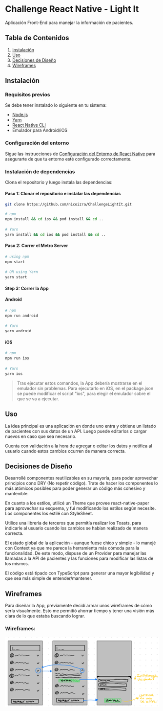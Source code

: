 # Challenge React Native - Light It

Aplicación Front-End para manejar la información de pacientes.

## Tabla de Contenidos

1. [Instalación](#instalación)
2. [Uso](#uso)
3. [Decisiones de Diseño](#decisiones-de-diseño)
4. [Wireframes](#herramientas-y-librerías)

## Instalación

### Requisitos previos

Se debe tener instalado lo siguiente en tu sistema:

- [Node.js](https://nodejs.org/)
- [Yarn](https://classic.yarnpkg.com/en/docs/install)
- [React Native CLI](https://reactnative.dev/docs/environment-setup)
- Emulador para Android/iOS

### Configuración del entorno

Sigue las instrucciones de [Configuración del Entorno de React Native](https://reactnative.dev/docs/environment-setup) para asegurarte de que tu entorno esté configurado correctamente.

### Instalación de dependencias

Clona el repositorio y luego instala las dependencias:

#### Paso 1: Clonar el repositorio e instalar las dependencias

```bash
git clone https://github.com/nicoizra/ChallengeLightIt.git
```

```bash
# npm
npm install && cd ios && pod install && cd ..

# Yarn
yarn install && cd ios && pod install && cd ..
```

#### Paso 2: Correr el Metro Server

```bash
# using npm
npm start

# OR using Yarn
yarn start
```

#### Step 3: Correr la App

#### Android

```bash
# npm
npm run android

# Yarn
yarn android
```

#### iOS

```bash
# npm
npm run ios

# Yarn
yarn ios
```

> Tras ejecutar estos comandos, la App debería mostrarse en el emulador sin problemas. Para ejecutarlo en iOS, en el package.json se puede modificar el script "ios", para elegir el emulador sobre el que se va a ejecutar.

## Uso
La idea principal es una aplicación en donde uno entra y obtiene un listado de pacientes con sus datos de un API. Luego puede editarlos o cargar nuevos en caso que sea necesario. 

Cuenta con validación a la hora de agregar o editar los datos y notifica al usuario cuando estos cambios ocurren de manera correcta.

## Decisiones de Diseño
Desarrollé componentes reutilizables en su mayoría, para poder aprovechar principios cono DRY (No repetir código). Trate de hacer los componentes lo más atómicos posibles para poder generar un código más cohesivo y mantenible.

En cuanto a los estilos, utilicé un Theme que provee react-native-paper para aprovechar su esquema, y fui modificando los estilos según necesite. Los componentes los estilé con StyleSheet.

Utilice una librería de terceros que permitía realizar los Toasts, para indicarle al usuario cuando los cambios se habían realizado de manera correcta.

El estado global de la aplicación - aunque fuese chico y simple - lo manejé con Context ya que me parece la herramienta más cómoda para la funcionalidad. De este modo, dispuse de un Provider para manejar las llamadas a la API de pacientes y las funciones para modificar las listas de los mismos.

El código está tipado con TypeScript para generar una mayor legibilidad y que sea más simple de entender/mantener.

## Wireframes

Para diseñar la App, previamente decidí armar unos wireframes de cómo sería visualmente. Esto me permitió ahorrar tiempo y tener una visión más clara de lo que estaba buscando lograr.

### Wireframes:
![Wireframes](./src/assets/img/Wireframes.png)



